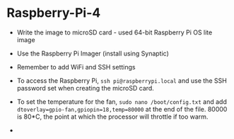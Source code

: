 # Raspberry-Pi-4

- Write the image to microSD card - used 64-bit Raspberry Pi OS lite image
- Use the Raspberry Pi Imager (install using Synaptic)
- Remember to add WiFi and SSH settings

- To access the Raspberry Pi, ```ssh pi@raspberrypi.local``` and use the SSH password set when creating the microSD card.
- To set the temperature for the fan, ```sudo nano /boot/config.txt``` and add ```dtoverlay=gpio-fan,gpiopin=18,temp=80000``` at the end of the file.  80000 is 80*C, the point at which the processor will throttle if too warm.
- 
